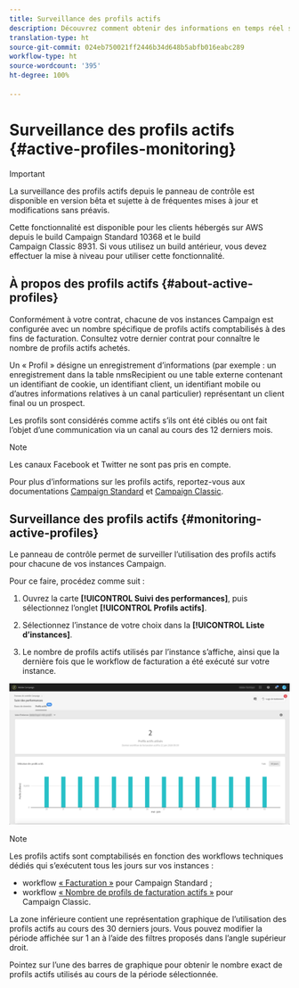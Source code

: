 ```yaml
---
title: Surveillance des profils actifs
description: Découvrez comment obtenir des informations en temps réel sur l’utilisation et l’évolution des profils actifs les plus récents et historiques pour chacune de vos instances Campaign.
translation-type: ht
source-git-commit: 024eb750021ff2446b34d648b5abfb016eabc289
workflow-type: ht
source-wordcount: '395'
ht-degree: 100%

---
```



# Surveillance des profils actifs {#active-profiles-monitoring}

>[!IMPORTANT]
>
>La surveillance des profils actifs depuis le panneau de contrôle est disponible en version bêta et sujette à de fréquentes mises à jour et modifications sans préavis.
>
>Cette fonctionnalité est disponible pour les clients hébergés sur AWS depuis le build Campaign Standard 10368 et le build Campaign Classic 8931. Si vous utilisez un build antérieur, vous devez effectuer la mise à niveau pour utiliser cette fonctionnalité.

## À propos des profils actifs {#about-active-profiles}

Conformément à votre contrat, chacune de vos instances Campaign est configurée avec un nombre spécifique de profils actifs comptabilisés à des fins de facturation. Consultez votre dernier contrat pour connaître le nombre de profils actifs achetés.

Un « Profil » désigne un enregistrement d’informations (par exemple : un enregistrement dans la table nmsRecipient ou une table externe contenant un identifiant de cookie, un identifiant client, un identifiant mobile ou d’autres informations relatives à un canal particulier) représentant un client final ou un prospect.

Les profils sont considérés comme actifs s’ils ont été ciblés ou ont fait l’objet d’une communication via un canal au cours des 12 derniers mois.

>[!NOTE]
>
>Les canaux Facebook et Twitter ne sont pas pris en compte.

Pour plus d’informations sur les profils actifs, reportez-vous aux documentations [Campaign Standard](https://docs.adobe.com/content/help/fr-FR/campaign-standard/using/profiles-and-audiences/managing-profiles/active-profiles.html) et [Campaign Classic](https://docs.adobe.com/content/help/fr-FR/campaign-classic/using/getting-started/profile-management/about-profiles.html#active-profiles).

## Surveillance des profils actifs {#monitoring-active-profiles}

Le panneau de contrôle permet de surveiller l’utilisation des profils actifs pour chacune de vos instances Campaign.

Pour ce faire, procédez comme suit :

1. Ouvrez la carte **[!UICONTROL Suivi des performances]**, puis sélectionnez l’onglet **[!UICONTROL Profils actifs]**.

1. Sélectionnez l’instance de votre choix dans la **[!UICONTROL Liste d’instances]**.

1. Le nombre de profils actifs utilisés par l’instance s’affiche, ainsi que la dernière fois que le workflow de facturation a été exécuté sur votre instance.

![](assets/active-profiles-graph.png)

>[!NOTE]
>
>Les profils actifs sont comptabilisés en fonction des workflows techniques dédiés qui s’exécutent tous les jours sur vos instances :
>
>* workflow [« Facturation »](https://docs.adobe.com/help/fr-FR/campaign-standard/using/administrating/application-settings/technical-workflows.html) pour Campaign Standard ;
>* workflow [« Nombre de profils de facturation actifs »](https://docs.adobe.com/content/help/fr-FR/campaign-classic/using/automating-with-workflows/technical-workflows/deliveries.html) pour Campaign Classic.


La zone inférieure contient une représentation graphique de l’utilisation des profils actifs au cours des 30 derniers jours. Vous pouvez modifier la période affichée sur 1 an à l’aide des filtres proposés dans l’angle supérieur droit.

Pointez sur l’une des barres de graphique pour obtenir le nombre exact de profils actifs utilisés au cours de la période sélectionnée.
